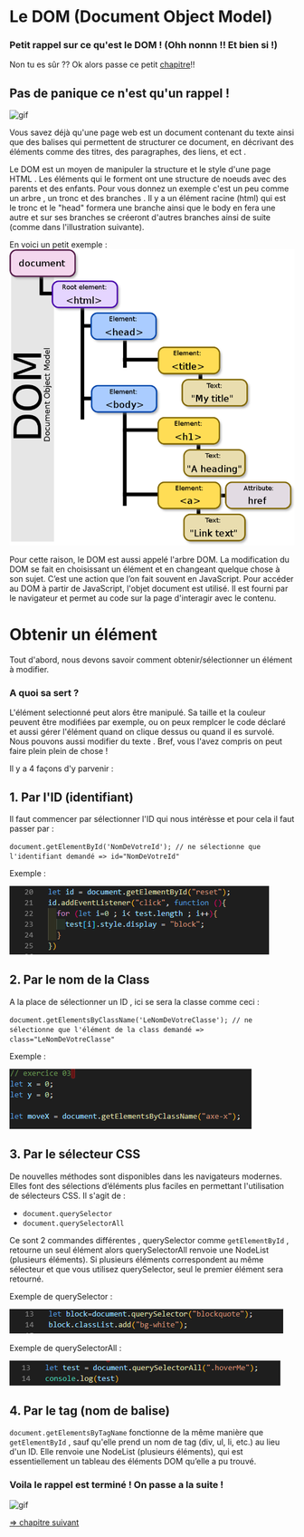 # Le DOM  (Document Object Model)

### Petit rappel sur ce qu'est le DOM ! (Ohh nonnn !! Et bien si !)
Non tu es sûr ?? Ok alors passe ce petit [chapitre](#terminer)!!

## Pas de panique ce n'est qu'un rappel !

![gif](https://media.giphy.com/media/Hb6w89F9ZlB6M/giphy.gif)


Vous savez déjà qu'une page web est un document contenant du texte ainsi que des balises qui permettent de structurer ce document, en décrivant des éléments comme des titres, des paragraphes, des liens, et ect .


Le DOM  est un moyen de manipuler la structure et le style d'une page HTML .
Les éléments qui le forment ont une structure de noeuds avec des parents et des enfants.
Pour vous donnez un exemple c'est un peu comme un arbre , un tronc et des branches . Il y a un élément racine (html) qui est le tronc et le "head" formera une branche ainsi que le body en fera une autre et sur ses branches se créeront d'autres branches ainsi de suite (comme dans l'illustration suivante).

En voici un petit exemple : ![Illustration](./img/Dom/DOM.png)

Pour cette raison, le DOM est aussi appelé l'arbre DOM.
La modification du DOM se fait en choisissant un élément et en changeant quelque chose à son sujet. C’est une action que l’on fait souvent en JavaScript. Pour accéder au DOM à partir de JavaScript, l'objet document est utilisé. Il est fourni par le navigateur et permet au code sur la page d'interagir avec le contenu.

# Obtenir un élément

Tout d'abord, nous devons savoir comment obtenir/sélectionner un élément à modifier.

### A quoi sa sert ?

L'élément selectionné peut alors être manipulé. Sa taille et la couleur peuvent être modifiées par exemple, ou on peux remplcer le code déclaré et aussi gérer l'élément quand on clique dessus ou quand il es survolé. Nous pouvons aussi modifier du texte .
Bref, vous l'avez compris on peut faire plein plein de chose !

Il y a 4 façons d'y parvenir :

## 1. Par l'ID (identifiant)

Il faut commencer par sélectionner l'ID qui nous intérèsse et pour cela il faut passer par :

 `document.getElementById('NomDeVotreId'); // ne sélectionne que l'identifiant demandé => id="NomDeVotreId" `


Exemple :

![exemple ID](./img/Dom/identifiant.png)

## 2. Par le nom de la Class

 A la place de sélectionner un ID , ici se sera la classe comme ceci : 
 
 `document.getElementsByClassName('LeNomDeVotreClasse'); // ne sélectionne que l'élément de la class demandé => class="LeNomDeVotreClasse" `

Exemple :

![exemple ClassNam](./img/Dom/Classname.png)

## 3. Par le sélecteur CSS

De nouvelles méthodes sont disponibles dans les navigateurs modernes. Elles font des sélections d’éléments plus faciles en permettant l'utilisation de sélecteurs CSS. Il s'agit de :

- `document.querySelector` 
- `document.querySelectorAll` 

Ce sont 2 commandes différentes , querySelector comme `getElementById` , retourne un seul élément alors querySelectorAll renvoie une NodeList (plusieurs éléments). Si plusieurs éléments correspondent au même sélecteur et que vous utilisez querySelector, seul le premier élément sera retourné.

Exemple de querySelector :

![exemple querySelector](./img/Dom/querySelector.png)

Exemple de querySelectorAll :

![exemple querySelectorAll](./img/Dom/querySelectorAll.png)

## 4. Par le tag (nom de balise)

`document.getElementsByTagName` fonctionne de la même manière que `getElementById` , sauf qu'elle prend un nom de tag (div, ul, li, etc.) au lieu d'un ID. Elle renvoie une NodeList (plusieurs éléments), qui est essentiellement un tableau des éléments DOM qu’elle a pu trouvé.


### Voila le rappel est terminé ! On passe a la suite ! <a id="terminer"></a>

![gif](https://media.giphy.com/media/3ornjXIIShZ2MgyyHu/giphy.gif)

[=> chapitre suivant](03-creation.md)
